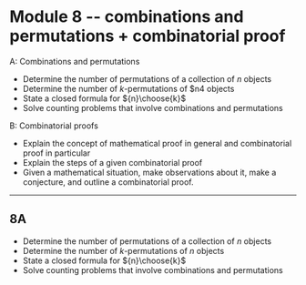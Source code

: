 # Module 8 -- combinations and permutations + combinatorial proof

A: Combinations and permutations

- Determine the number of permutations of a collection of $n$ objects
- Determine the number of $k$-permutations of $n4 objects
- State a closed formula for ${n}\choose{k}$
- Solve counting problems that involve combinations and permutations


B: Combinatorial proofs 

- Explain the concept of mathematical proof in general and combinatorial proof in particular
- Explain the steps of a given combinatorial proof
- Given a mathematical situation, make observations about it, make a conjecture, and outline a combinatorial proof. 

---

## 8A

- Determine the number of permutations of a collection of $n$ objects
- Determine the number of $k$-permutations of $n$ objects
- State a closed formula for ${n}\choose{k}$
- Solve counting problems that involve combinations and permutations
<!--stackedit_data:
eyJoaXN0b3J5IjpbLTcwMjMyNTY0OCwxMTYzMzI3NjkyXX0=
-->